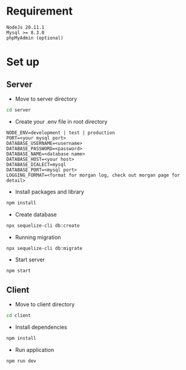 # Requirement
```
NodeJs 20.11.1
Mysql >= 8.3.0
phpMyAdmin (optional)
```

# Set up
## Server
- Move to server directory
```bash
cd server
```

- Create your .env file in root directory
```Dotenv
NODE_ENV=development | test | production 
PORT=<your mysql port>
DATABASE_USERNAME=<username>
DATABASE_PASSWORD=<password>
DATABASE_NAME=<database name>
DATABASE_HOST=<your host>
DATABASE_DIALECT=mysql
DATABASE_PORT=<mysql port>
LOGGING_FORMAT=<format for morgan log, check out morgan page for detail>
```

- Install packages and library
```bash
npm install
```

- Create database
```bash
npx sequelize-cli db:create
```

- Running migration
```bash
npx sequelize-cli db:migrate
```

- Start server
```bash
npm start
```

## Client
- Move to client directory
``` bash
cd client
```

- Install dependencies
```bash
npm install
```

- Run application
```bash
npm run dev
```
